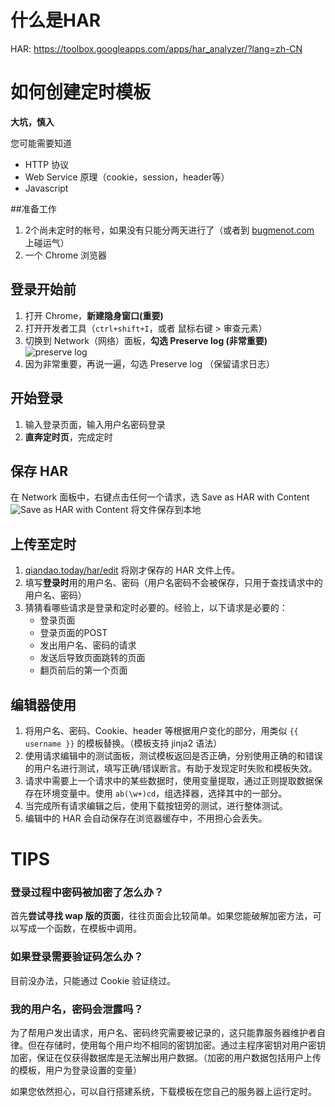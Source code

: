 # 什么是HAR

HAR: https://toolbox.googleapps.com/apps/har_analyzer/?lang=zh-CN

# 如何创建定时模板

**大坑，慎入**

您可能需要知道

* HTTP 协议
* Web Service 原理（cookie，session，header等）
* Javascript

##准备工作

1. 2个尚未定时的帐号，如果没有只能分两天进行了（或者到 [bugmenot.com](http://bugmenot.com/) 上碰运气）
2. 一个 Chrome 浏览器

## 登录开始前

1. 打开 Chrome，**新建隐身窗口(重要)**
3. 打开开发者工具（`ctrl+shift+I`，或者 鼠标右键 > 审查元素）
4. 切换到 Network（网络）面板，**勾选 Preserve log (非常重要)**
![preserve log](preserve_log.png)
5. 因为非常重要，再说一遍，勾选 Preserve log （保留请求日志）

## 开始登录

1. 输入登录页面，输入用户名密码登录
2. **直奔定时页**，完成定时

## 保存 HAR

在 Network 面板中，右键点击任何一个请求，选 Save as HAR with Content ![Save as HAR with Content](save_har.png)
将文件保存到本地

## 上传至定时

1. [qiandao.today/har/edit](https://qiandao.today/har/edit) 将刚才保存的 HAR 文件上传。
2. 填写**登录时**用的用户名、密码（用户名密码不会被保存，只用于查找请求中的用户名、密码）
3. 猜猜看哪些请求是登录和定时必要的。经验上，以下请求是必要的：
   * 登录页面
   * 登录页面的POST
   * 发出用户名、密码的请求
   * 发送后导致页面跳转的页面
   * 翻页前后的第一个页面

## 编辑器使用

1. 将用户名、密码、Cookie、header 等根据用户变化的部分，用类似 `{{ username }}` 的模板替换。（模板支持 jinja2 语法）
2. 使用请求编辑中的测试面板，测试模板返回是否正确，分别使用正确的和错误的用户名进行测试，填写正确/错误断言。有助于发现定时失败和模板失效。
3. 请求中需要上一个请求中的某些数据时，使用变量提取，通过正则提取数据保存在环境变量中。使用 `ab(\w+)cd`，组选择器，选择其中的一部分。
4. 当完成所有请求编辑之后，使用下载按钮旁的测试，进行整体测试。
5. 编辑中的 HAR 会自动保存在浏览器缓存中，不用担心会丢失。

# TIPS

### 登录过程中密码被加密了怎么办？

首先**尝试寻找 wap 版的页面**，往往页面会比较简单。如果您能破解加密方法，可以写成一个函数，在模板中调用。

### 如果登录需要验证码怎么办？

目前没办法，只能通过 Cookie 验证绕过。

### 我的用户名，密码会泄露吗？

为了帮用户发出请求，用户名、密码终究需要被记录的，这只能靠服务器维护者自律。但在存储时，使用每个用户均不相同的密钥加密。通过主程序密钥对用户密钥加密，保证在仅获得数据库是无法解出用户数据。（加密的用户数据包括用户上传的模板，用户为登录设置的变量）

如果您依然担心，可以自行搭建系统，下载模板在您自己的服务器上运行定时。